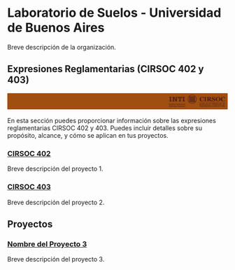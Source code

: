 # Laboratorio de Suelos - Universidad de Buenos Aires

Breve descripción de la organización.

## Expresiones Reglamentarias (CIRSOC 402 y 403)
![Descripción de la imagen](https://github.com/LMSFIUBA/.github/raw/main/imgs/Org_readme/Tab_CIRSOC.JPG)


En esta sección puedes proporcionar información sobre las expresiones reglamentarias CIRSOC 402 y 403. Puedes incluir detalles sobre su propósito, alcance, y cómo se aplican en tus proyectos.
### [CIRSOC 402](https://github.com/LMSFIUBA/CIRSOC402)

Breve descripción del proyecto 1.

### [CIRSOC 403](https://github.com/LMSFIUBA/CIRSOC403)

Breve descripción del proyecto 2.


## Proyectos


### [Nombre del Proyecto 3](enlace_al_repositorio_3)

Breve descripción del proyecto 3.

